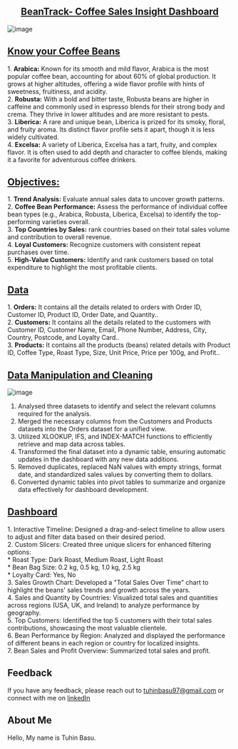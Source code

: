 <div align = "center"><h2><u>BeanTrack- Coffee Sales Insight Dashboard</u></h2></div>

![image](https://github.com/user-attachments/assets/795be1b2-7322-4db1-a9d9-5634b206ec7f)

<h2><u>Know your Coffee Beans</u></h2>
<p>
1. <b>Arabica:</b> Known for its smooth and mild flavor, Arabica is the most popular coffee bean, accounting for about 60% of global production. It grows at higher altitudes, offering a wide flavor profile with hints of sweetness, fruitiness, and acidity.</br>
2. <b>Robusta:</b> With a bold and bitter taste, Robusta beans are higher in caffeine and commonly used in espresso blends for their strong body and crema. They thrive in lower altitudes and are more resistant to pests.</br>
3. <b>Liberica:</b> A rare and unique bean, Liberica is prized for its smoky, floral, and fruity aroma. Its distinct flavor profile sets it apart, though it is less widely cultivated.</br>
4. <b>Excelsa:</b> A variety of Liberica, Excelsa has a tart, fruity, and complex flavor. It is often used to add depth and character to coffee blends, making it a favorite for adventurous coffee drinkers.</br>
</p>

<h2><u>Objectives:</u></h2>
<p>
1. <b>Trend Analysis:</b> Evaluate annual sales data to uncover growth patterns.</br>
2. <b>Coffee Bean Performance:</b> Assess the performance of individual coffee bean types (e.g., Arabica, Robusta, Liberica, Excelsa) to identify the top-performing varieties overall.</br>
3. <b>Top Countries by Sales:</b> rank countries based on their total sales volume and contribution to overall revenue.</br>
4. <b>Loyal Customers:</b> Recognize customers with consistent repeat purchases over time.</br>
5. <b>High-Value Customers:</b> Identify and rank customers based on total expenditure to highlight the most profitable clients.</br>
</p>

<h2><u>Data</u></h2>
<p>
1. <b>Orders:</b> It contains all the details related to orders with Order ID, Customer ID, Product ID, Order Date, and Quantity..</br>
2. <b>Customers:</b> It contains all the details related to the customers with Customer ID, Customer Name, Email, Phone Number, Address, City, Country, Postcode, and Loyalty Card..</br>
3. <b>Products:</b> It contains all the products (beans) related details with Product ID, Coffee Type, Roast Type, Size, Unit Price, Price per 100g, and Profit..</br>
</p>

<h2><u>Data Manipulation and Cleaning</u></h2>
<p>
  
  ![image](https://github.com/user-attachments/assets/18105188-08f0-4e7c-9810-e9a3155e0eb8)

1. Analysed three datasets to identify and select the relevant columns required for the analysis.</br>
2. Merged the necessary columns from the Customers and Products datasets into the Orders dataset for a unified view.</br>
3. Utilized XLOOKUP, IFS, and INDEX-MATCH functions to efficiently retrieve and map data across tables.</br>
3. Transformed the final dataset into a dynamic table, ensuring automatic updates in the dashboard with any new data additions.</br>
5. Removed duplicates, replaced NaN values with empty strings, format date, and standardized sales values by converting them to dollars.</br>
6. Converted dynamic tables into pivot tables to summarize and organize data effectively for dashboard development.</br>
</p>

<h2><u>Dashboard</u></h2>
1. Interactive Timeline: Designed a drag-and-select timeline to allow users to adjust and filter data based on their desired period.</br>
2. Custom Slicers: Created three unique slicers for enhanced filtering options:</br>
  * Roast Type: Dark Roast, Medium Roast, Light Roast</br>
  * Bean Bag Size: 0.2 kg, 0.5 kg, 1.0 kg, 2.5 kg</br>
  * Loyalty Card: Yes, No</br>
3. Sales Growth Chart: Developed a "Total Sales Over Time" chart to highlight the beans' sales trends and growth across the years.</br>
4. Sales and Quantity by Countries: Visualized total sales and quantities across regions (USA, UK, and Ireland) to analyze performance by geography.</br>
5. Top Customers: Identified the top 5 customers with their total sales contributions, showcasing the most valuable clientele.</br>
6. Bean Performance by Region: Analyzed and displayed the performance of different beans in each region or country for localized insights.</br>
7. Bean Sales and Profit Overview: Summarized total sales and profit.</br>

<h2>Feedback</h2>
<p>

If you have any feedback, please reach out to [tuhinbasu97@gmail.com](tuhinbasu97@gmail.com) or connect with me on [linkedIn](https://www.linkedin.com/in/tuhinbasu)
</p>

<h2>About Me</h2>
<p>Hello, My name is Tuhin Basu.<br>
